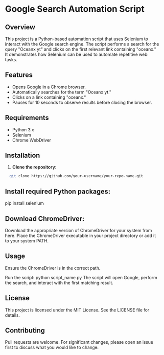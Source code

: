  # Google Search Automation Script

## Overview

This project is a Python-based automation script that uses Selenium to interact with the Google search engine. The script performs a search for the query "Oceanx yt" and clicks on the first relevant link containing "oceanx." It demonstrates how Selenium can be used to automate repetitive web tasks.

## Features

- Opens Google in a Chrome browser.
- Automatically searches for the term "Oceanx yt."
- Clicks on a link containing "oceanx."
- Pauses for 10 seconds to observe results before closing the browser.

## Requirements

- Python 3.x
- Selenium
- Chrome WebDriver

## Installation

1. **Clone the repository**:

 ```bash
   git clone https://github.com/your-username/your-repo-name.git

````
## Install required Python packages: 
pip install selenium

## Download ChromeDriver:

Download the appropriate version of ChromeDriver for your system from here.
Place the ChromeDriver executable in your project directory or add it to your system PATH.

## Usage
Ensure the ChromeDriver is in the correct path.

Run the script: python script_name.py
The script will open Google, perform the search, and interact with the first matching result.

## License
This project is licensed under the MIT License. See the LICENSE file for details.

## Contributing
Pull requests are welcome. For significant changes, please open an issue first to discuss what you would like to change.

